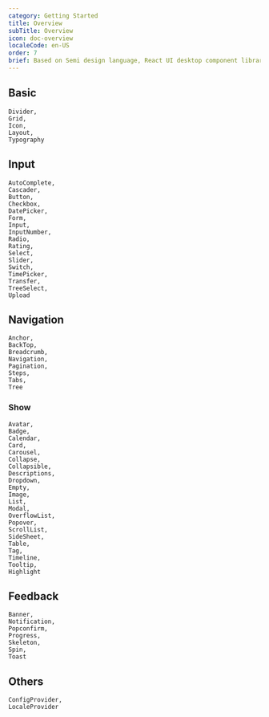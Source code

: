 ```yaml
---
category: Getting Started
title: Overview
subTitle: Overview
icon: doc-overview
localeCode: en-US
order: 7
brief: Based on Semi design language, React UI desktop component library that can be debugged online, helps developers build applications efficiently.
---
```


## Basic

```overview
Divider,
Grid,
Icon,
Layout,
Typography
```

## Input

```overview
AutoComplete,
Cascader,
Button,
Checkbox,
DatePicker,
Form,
Input,
InputNumber,
Radio,
Rating,
Select,
Slider,
Switch,
TimePicker,
Transfer,
TreeSelect,
Upload
```

## Navigation

```overview
Anchor,
BackTop,
Breadcrumb,
Navigation,
Pagination,
Steps,
Tabs,
Tree
```

### Show

```overview
Avatar,
Badge,
Calendar,
Card,
Carousel,
Collapse,
Collapsible,
Descriptions,
Dropdown,
Empty,
Image,
List,
Modal,
OverflowList,
Popover,
ScrollList,
SideSheet,
Table,
Tag,
Timeline,
Tooltip,
Highlight
```

## Feedback

```overview
Banner,
Notification,
Popconfirm,
Progress,
Skeleton,
Spin,
Toast
```

## Others

```overview
ConfigProvider,
LocaleProvider
```
